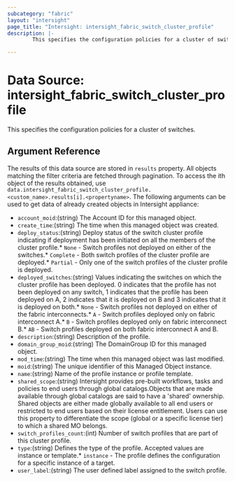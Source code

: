 ```yaml
---
subcategory: "fabric"
layout: "intersight"
page_title: "Intersight: intersight_fabric_switch_cluster_profile"
description: |-
        This specifies the configuration policies for a cluster of switches.

---
```


# Data Source: intersight_fabric_switch_cluster_profile
This specifies the configuration policies for a cluster of switches.
## Argument Reference
The results of this data source are stored in `results` property.
All objects matching the filter criteria are fetched through pagination.
To access the ith object of the results obtained, use `data.intersight_fabric_switch_cluster_profile.<custom_name>.results[i].<propertyname>`.
The following arguments can be used to get data of already created objects in Intersight appliance:
* `account_moid`:(string) The Account ID for this managed object. 
* `create_time`:(string) The time when this managed object was created. 
* `deploy_status`:(string) Deploy status of the switch cluster profile indicating if deployment has been initiated on all the members of the cluster profile.* `None` - Switch profiles not deployed on either of the switches.* `Complete` - Both switch profiles of the cluster profile are deployed.* `Partial` - Only one of the switch profiles of the cluster profile is deployed. 
* `deployed_switches`:(string) Values indicating the switches on which the cluster profile has been deployed. 0 indicates that the profile has not been deployed on any switch, 1 indicates that the profile has been deployed on A, 2 indicates that it is deployed on B and 3 indicates that it is deployed on both.* `None` - Switch profiles not deployed on either of the fabric interconnects.* `A` - Switch profiles deployed only on fabric interconnect A.* `B` - Switch profiles deployed only on fabric interconnect B.* `AB` - Switch profiles deployed on both fabric interconnect A and B. 
* `description`:(string) Description of the profile. 
* `domain_group_moid`:(string) The DomainGroup ID for this managed object. 
* `mod_time`:(string) The time when this managed object was last modified. 
* `moid`:(string) The unique identifier of this Managed Object instance. 
* `name`:(string) Name of the profile instance or profile template. 
* `shared_scope`:(string) Intersight provides pre-built workflows, tasks and policies to end users through global catalogs.Objects that are made available through global catalogs are said to have a 'shared' ownership. Shared objects are either made globally available to all end users or restricted to end users based on their license entitlement. Users can use this property to differentiate the scope (global or a specific license tier) to which a shared MO belongs. 
* `switch_profiles_count`:(int) Number of switch profiles that are part of this cluster profile. 
* `type`:(string) Defines the type of the profile. Accepted values are instance or template.* `instance` - The profile defines the configuration for a specific instance of a target. 
* `user_label`:(string) The user defined label assigned to the switch profile. 
 
